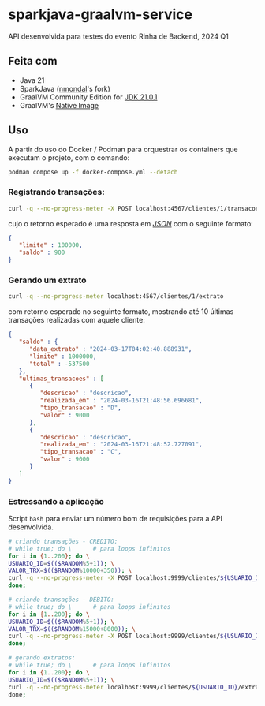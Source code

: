 # sparkjava-graalvm-service
API desenvolvida para testes do evento Rinha de Backend, 2024 Q1

## Feita com
- Java 21
- SparkJava ([nmondal](https://github.com/nmondal/spark-11)'s fork)
- GraalVM Community Edition for [JDK 21.0.1](https://www.graalvm.org/release-notes/JDK_21/)
- GraalVM's [Native Image](https://www.graalvm.org/latest/reference-manual/native-image/basics/)

## Uso

A partir do uso do Docker / Podman para orquestrar os containers que executam o projeto, com o comando:
```bash
podman compose up -f docker-compose.yml --detach
```

### Registrando transações:
```bash
curl -q --no-progress-meter -X POST localhost:4567/clientes/1/transacoes -H "Content-Type: application/json" -d "{\"valor\":900,\"tipo\":\"c\",\"descricao\":\"descricao\"}"
```

cujo o retorno esperado é uma resposta em _[JSON](https://developer.mozilla.org/en-US/docs/Web/JavaScript/Reference/Global_Objects/JSON)_ com o seguinte formato:
```json
{
   "limite" : 100000,
   "saldo" : 900
}
```
### Gerando um extrato
```bash
curl -q --no-progress-meter localhost:4567/clientes/1/extrato
```
com retorno esperado no seguinte formato, mostrando até 10 últimas transações realizadas com aquele cliente:
```json
{
   "saldo" : {
      "data_extrato" : "2024-03-17T04:02:40.888931",
      "limite" : 1000000,
      "total" : -537500
   },
   "ultimas_transacoes" : [
      {
         "descricao" : "descricao",
         "realizada_em" : "2024-03-16T21:48:56.696681",
         "tipo_transacao" : "D",
         "valor" : 9000
      },
      {
         "descricao" : "descricao",
         "realizada_em" : "2024-03-16T21:48:52.727091",
         "tipo_transacao" : "C",
         "valor" : 9000
      }
   ]
}
```

### Estressando a aplicação

Script `bash` para enviar um número bom de requisições para a API desenvolvida.

```bash
# criando transações - CREDITO:
# while true; do \      # para loops infinitos
for i in {1..200}; do \
USUARIO_ID=$(($RANDOM%5+1)); \
VALOR_TRX=$(($RANDOM%10000+350)); \
curl -q --no-progress-meter -X POST localhost:9999/clientes/${USUARIO_ID}/transacoes -H "Content-Type: application/json" -d "{\"valor\":${VALOR_TRX},\"tipo\":\"c\",\"descricao\":\"descricao\"}" ;\
done; 

# criando transações - DEBITO:
# while true; do \      # para loops infinitos
for i in {1..200}; do \
USUARIO_ID=$(($RANDOM%5+1)); \
VALOR_TRX=$(($RANDOM%15000+8000)); \
curl -q --no-progress-meter -X POST localhost:9999/clientes/${USUARIO_ID}/transacoes -H "Content-Type: application/json" -d "{\"valor\":${VALOR_TRX},\"tipo\":\"d\",\"descricao\":\"descricao\"}" ;\
done; 

# gerando extratos:
# while true; do \      # para loops infinitos
for i in {1..200}; do \
USUARIO_ID=$(($RANDOM%5+1)); \
curl -q --no-progress-meter localhost:9999/clientes/${USUARIO_ID}/extrato \
done; 
```